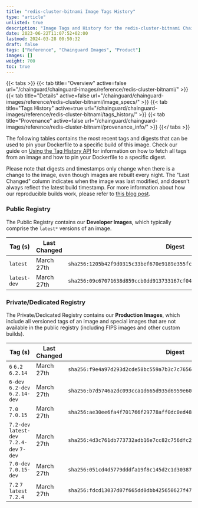 ```yaml
---
title: "redis-cluster-bitnami Image Tags History"
type: "article"
unlisted: true
description: "Image Tags and History for the redis-cluster-bitnami Chainguard Image"
date: 2023-06-22T11:07:52+02:00
lastmod: 2024-03-28 00:50:32
draft: false
tags: ["Reference", "Chainguard Images", "Product"]
images: []
weight: 700
toc: true
---
```


{{< tabs >}}
{{< tab title="Overview" active=false url="/chainguard/chainguard-images/reference/redis-cluster-bitnami/" >}}
{{< tab title="Details" active=false url="/chainguard/chainguard-images/reference/redis-cluster-bitnami/image_specs/" >}}
{{< tab title="Tags History" active=true url="/chainguard/chainguard-images/reference/redis-cluster-bitnami/tags_history/" >}}
{{< tab title="Provenance" active=false url="/chainguard/chainguard-images/reference/redis-cluster-bitnami/provenance_info/" >}}
{{</ tabs >}}

The following tables contains the most recent tags and digests that can be used to pin your Dockerfile to a specific build of this image. Check our guide on [Using the Tag History API](/chainguard/chainguard-images/using-the-tag-history-api/) for information on how to fetch all tags from an image and how to pin your Dockerfile to a specific digest.

Please note that digests and timestamps only change when there is a change to the image, even though images are rebuilt every night. The "Last Changed" column indicates when the image was last modified, and doesn't always reflect the latest build timestamp. For more information about how our reproducible builds work, please refer to [this blog post](https://www.chainguard.dev/unchained/reproducing-chainguards-reproducible-image-builds).

### Public Registry
The Public Registry contains our **Developer Images**, which typically comprise the `latest*` versions of an image.

| Tag (s)       | Last Changed | Digest                                                                    |
|---------------|--------------|---------------------------------------------------------------------------|
|  `latest`     | March 27th   | `sha256:1205b42f9d0315c33bef670e9189e355fc68d373457df55a82979e8e4e96f29a` |
|  `latest-dev` | March 27th   | `sha256:09c67071638d859ccb0dd913733167cf048914cbcf8d99049904d8e4a5a5ce74` |


### Private/Dedicated Registry
The Private/Dedicated Registry contains our **Production Images**, which include all versioned tags of an image and special images that are not available in the public registry (including FIPS images and other custom builds).

| Tag (s)                                     | Last Changed | Digest                                                                    |
|---------------------------------------------|--------------|---------------------------------------------------------------------------|
|  `6` `6.2` `6.2.14`                         | March 27th   | `sha256:f9e4a97d293d2cde58bc559a7b3c7c7656030b2bea21c19b5a7ba17d4b802eb2` |
|  `6-dev` `6.2-dev` `6.2.14-dev`             | March 27th   | `sha256:b7d5746a2dc093cca1d665d935d6959e60e80e713babd82e1c2b1065e882ac7f` |
|  `7.0` `7.0.15`                             | March 27th   | `sha256:ae30ee6fa4f701766f29778aff0dc0ed488eb0a7d7e078be23c31c77edca9f41` |
|  `7.2-dev` `latest-dev` `7.2.4-dev` `7-dev` | March 27th   | `sha256:4d3c761db773732adb16e7cc82c756dfc280b7553659c0fe23deec0bba369c4f` |
|  `7.0-dev` `7.0.15-dev`                     | March 27th   | `sha256:051cd4d5779dddfa19f8c145d2c1d303878baecf5389f77d821c2478c031322f` |
|  `7.2` `7` `latest` `7.2.4`                 | March 27th   | `sha256:fdcd13037d07f665dd0dbb425650627f471c5d380443d2731a00cd217f1ffc39` |


